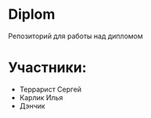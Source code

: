 # Diplom
Репозиторий для работы над дипломом
# Участники:
* Террарист Сергей
* Карлик Илья
* Дэнчик
